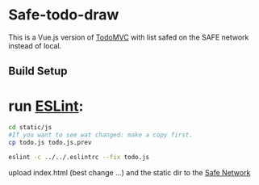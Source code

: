 # Safe-todo-draw
This is a Vue.js version of [TodoMVC](todomvc.com) with list safed on the SAFE network instead of local.

## Build Setup

# run [ESLint](https://eslint.org/docs/user-guide/getting-started):
``` bash
cd static/js
#If you want to see wat changed: make a copy first.
cp todo.js todo.js.prev

eslint -c ../../.eslintrc --fix todo.js 


```

upload index.html (best change ...) and the static dir to the [Safe Network](maidsafe.net)
